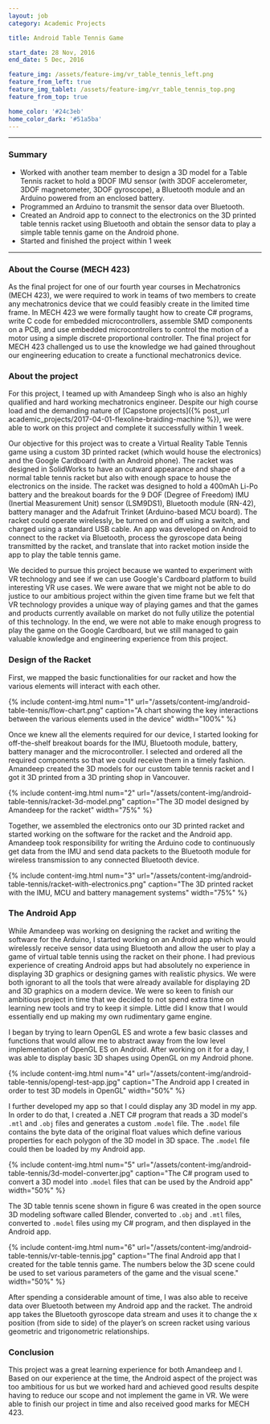 ```yaml
---
layout: job
category: Academic Projects

title: Android Table Tennis Game

start_date: 28 Nov, 2016
end_date: 5 Dec, 2016

feature_img: /assets/feature-img/vr_table_tennis_left.png
feature_from_left: true
feature_img_tablet: /assets/feature-img/vr_table_tennis_top.png
feature_from_top: true

home_color: '#24c3eb'
home_color_dark: '#51a5ba'
---
```


***

### Summary
* Worked with another team member to design a 3D model for a Table Tennis racket to hold a 9DOF IMU sensor (with 3DOF accelerometer, 3DOF magnetometer, 3DOF gyroscope), a Bluetooth module and an Arduino powered from an enclosed battery. 
* Programmed an Arduino to transmit the sensor data over Bluetooth.
* Created an Android app to connect to the electronics on the 3D printed table tennis racket using Bluetooth and obtain the sensor data to play a simple table tennis game on the Android phone.
* Started and finished the project within 1 week

***

### About the Course (MECH 423)
As the final project for one of our fourth year courses in Mechatronics (MECH 423), we were required to work in teams of two members to create any mechatronics device that we could feasibly create in the limited time frame. In MECH 423 we were formally taught how to create C# programs, write C code for embedded microcontrollers, assemble SMD components on a PCB, and use embedded microcontrollers to control the motion of a motor using a simple discrete proportional controller. The final project for MECH 423 challenged us to use the knowledge we had gained throughout our engineering education to create a functional mechatronics device.

### About the project
For this project, I teamed up with Amandeep Singh who is also an highly qualified and hard working mechatronics engineer. Despite our high course load and the demanding nature of [Capstone projects]({% post_url academic_projects/2017-04-01-flexoline-braiding-machine %}), we were able to work on this project and complete it successfully within 1 week.

Our objective for this project was to create a Virtual Reality Table Tennis game using a custom 3D printed racket (which would house the electronics) and the Google Cardboard (with an Android phone). The racket was designed in SolidWorks to have an outward appearance and shape of a normal table tennis racket but also with enough space to house the electronics on the inside. The racket was designed to hold a 400mAh Li-Po battery and the breakout boards for the 9 DOF (Degree of Freedom) IMU (Inertial Measurement Unit) sensor (LSM9DS1), Bluetooth module (RN-42), battery manager and the Adafruit Trinket (Arduino-based MCU board). The racket could operate wirelessly, be turned on and off using a switch, and charged using a standard USB cable. An app was developed on Android to connect to the racket via Bluetooth, process the gyroscope data being transmitted by the racket, and translate that into racket motion inside the app to play the table tennis game.

We decided to pursue this project because we wanted to experiment with VR technology and see if we can use Google's Cardboard platform to build interesting VR use cases. We were aware that we might not be able to do justice to our ambitious project within the given time frame but we felt that VR technology provides a unique way of playing games and that the games and products currently available on market do not fully utilize the potential of this technology. In the end, we were not able to make enough progress to play the game on the Google Cardboard, but we still managed to gain valuable knowledge and engineering experience from this project.

### Design of the Racket
First, we mapped the basic functionalities for our racket and how the various elements will interact with each other.

{% include content-img.html num="1" url="/assets/content-img/android-table-tennis/flow-chart.png" caption="A chart showing the key interactions between the various elements used in the device" width="100%" %}

Once we knew all the elements required for our device, I started looking for off-the-shelf breakout boards for the IMU, Bluetooth module, battery, battery manager and the microcontroller. I selected and ordered all the required components so that we could receive them in a timely fashion. Amandeep created the 3D models for our custom table tennis racket and I got it 3D printed from a 3D printing shop in Vancouver.

{% include content-img.html num="2" url="/assets/content-img/android-table-tennis/racket-3d-model.png" caption="The 3D model designed by Amandeep for the racket" width="75%" %}

Together, we assembled the electronics onto our 3D printed racket and started working on the software for the racket and the Android app. Amandeep took responsibility for writing the Arduino code to continuously get data from the IMU and send data packets to the Bluetooth module for wireless transmission to any connected Bluetooth device.

{% include content-img.html num="3" url="/assets/content-img/android-table-tennis/racket-with-electronics.png" caption="The 3D printed racket with the IMU, MCU and battery management systems" width="75%" %}

### The Android App
While Amandeep was working on designing the racket and writing the software for the Arduino, I started working on an Android app which would wirelessly receive sensor data using Bluetooth and allow the user to play a game of virtual table tennis using the racket on their phone. I had previous experience of creating Android apps but had absolutely no experience in displaying 3D graphics or designing games with realistic physics. We were both ignorant to all the tools that were already available for displaying 2D and 3D graphics on a modern device. We were so keen to finish our ambitious project in time that we decided to not spend extra time on learning new tools and try to keep it simple. Little did I know that I would essentially end up making my own rudimentary game engine.

I began by trying to learn OpenGL ES and wrote a few basic classes and functions that would allow me to abstract away from the low level implementation of OpenGL ES on Android. After working on it for a day, I was able to display basic 3D shapes using OpenGL on my Android phone.

{% include content-img.html num="4" url="/assets/content-img/android-table-tennis/opengl-test-app.jpg" caption="The Android app I created in order to test 3D models in OpenGL" width="50%" %}

I further developed my app so that I could display any 3D model in my app. In order to do that, I created a .NET C# program that reads a 3D model's `.mtl` and `.obj` files and generates a custom `.model` file. The `.model` file contains the byte data of the original float values which define various properties for each polygon of the 3D model in 3D space. The `.model` file could then be loaded by my Android app. 

{% include content-img.html num="5" url="/assets/content-img/android-table-tennis/3d-model-converter.jpg" caption="The C# program used to convert a 3D model into `.model` files that can be used by the Android app" width="50%" %}

The 3D table tennis scene shown in figure 6 was created in the open source 3D modeling software called Blender, converted to `.obj` and `.mtl` files, converted to `.model` files using my C# program, and then displayed in the Android app.

{% include content-img.html num="6" url="/assets/content-img/android-table-tennis/vr-table-tennis.jpg" caption="The final Android app that I created for the table tennis game. The numbers below the 3D scene could be used to set various parameters of the game and the visual scene." width="50%" %}

After spending a considerable amount of time, I was also able to receive data over Bluetooth between my Android app and the racket. The android app takes the Bluetooth gyroscope data stream and uses it to change the x position (from side to side) of the player’s on screen racket using various geometric and trigonometric relationships.

### Conclusion
This project was a great learning experience for both Amandeep and I. Based on our experience at the time, the Android aspect of the project was too ambitious for us but we worked hard and achieved good results despite having to reduce our scope and not implement the game in VR. We were able to finish our project in time and also received good marks for MECH 423.
